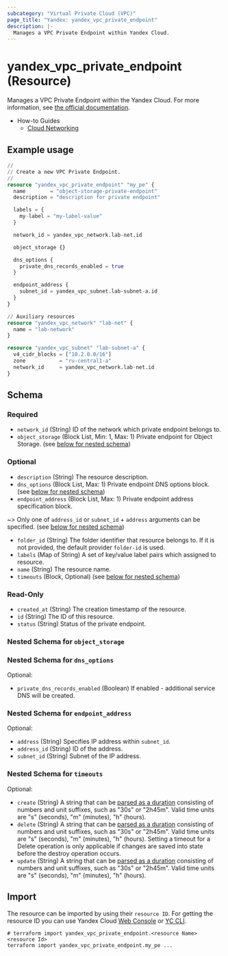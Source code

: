 ```yaml
---
subcategory: "Virtual Private Cloud (VPC)"
page_title: "Yandex: yandex_vpc_private_endpoint"
description: |-
  Manages a VPC Private Endpoint within Yandex Cloud.
---
```


# yandex_vpc_private_endpoint (Resource)

Manages a VPC Private Endpoint within the Yandex Cloud. For more information, see [the official documentation](https://yandex.cloud/docs/vpc/concepts/private-endpoint).

* How-to Guides
  * [Cloud Networking](https://yandex.cloud/docs/vpc/)

## Example usage

```terraform
//
// Create a new VPC Private Endpoint.
//
resource "yandex_vpc_private_endpoint" "my_pe" {
  name        = "object-storage-private-endpoint"
  description = "description for private endpoint"

  labels = {
    my-label = "my-label-value"
  }

  network_id = yandex_vpc_network.lab-net.id

  object_storage {}

  dns_options {
    private_dns_records_enabled = true
  }

  endpoint_address {
    subnet_id = yandex_vpc_subnet.lab-subnet-a.id
  }
}

// Auxiliary resources
resource "yandex_vpc_network" "lab-net" {
  name = "lab-network"
}

resource "yandex_vpc_subnet" "lab-subnet-a" {
  v4_cidr_blocks = ["10.2.0.0/16"]
  zone           = "ru-central1-a"
  network_id     = yandex_vpc_network.lab-net.id
}
```

<!-- schema generated by tfplugindocs -->
## Schema

### Required

- `network_id` (String) ID of the network which private endpoint belongs to.
- `object_storage` (Block List, Min: 1, Max: 1) Private endpoint for Object Storage. (see [below for nested schema](#nestedblock--object_storage))

### Optional

- `description` (String) The resource description.
- `dns_options` (Block List, Max: 1) Private endpoint DNS options block. (see [below for nested schema](#nestedblock--dns_options))
- `endpoint_address` (Block List, Max: 1) Private endpoint address specification block.

~> Only one of `address_id` or `subnet_id` + `address` arguments can be specified. (see [below for nested schema](#nestedblock--endpoint_address))
- `folder_id` (String) The folder identifier that resource belongs to. If it is not provided, the default provider `folder-id` is used.
- `labels` (Map of String) A set of key/value label pairs which assigned to resource.
- `name` (String) The resource name.
- `timeouts` (Block, Optional) (see [below for nested schema](#nestedblock--timeouts))

### Read-Only

- `created_at` (String) The creation timestamp of the resource.
- `id` (String) The ID of this resource.
- `status` (String) Status of the private endpoint.

<a id="nestedblock--object_storage"></a>
### Nested Schema for `object_storage`


<a id="nestedblock--dns_options"></a>
### Nested Schema for `dns_options`

Optional:

- `private_dns_records_enabled` (Boolean) If enabled - additional service DNS will be created.


<a id="nestedblock--endpoint_address"></a>
### Nested Schema for `endpoint_address`

Optional:

- `address` (String) Specifies IP address within `subnet_id`.
- `address_id` (String) ID of the address.
- `subnet_id` (String) Subnet of the IP address.


<a id="nestedblock--timeouts"></a>
### Nested Schema for `timeouts`

Optional:

- `create` (String) A string that can be [parsed as a duration](https://pkg.go.dev/time#ParseDuration) consisting of numbers and unit suffixes, such as "30s" or "2h45m". Valid time units are "s" (seconds), "m" (minutes), "h" (hours).
- `delete` (String) A string that can be [parsed as a duration](https://pkg.go.dev/time#ParseDuration) consisting of numbers and unit suffixes, such as "30s" or "2h45m". Valid time units are "s" (seconds), "m" (minutes), "h" (hours). Setting a timeout for a Delete operation is only applicable if changes are saved into state before the destroy operation occurs.
- `update` (String) A string that can be [parsed as a duration](https://pkg.go.dev/time#ParseDuration) consisting of numbers and unit suffixes, such as "30s" or "2h45m". Valid time units are "s" (seconds), "m" (minutes), "h" (hours).

## Import

The resource can be imported by using their `resource ID`. For getting the resource ID you can use Yandex Cloud [Web Console](https://console.yandex.cloud) or [YC CLI](https://yandex.cloud/docs/cli/quickstart).

```shell
# terraform import yandex_vpc_private_endpoint.<resource Name> <resource Id>
terraform import yandex_vpc_private_endpoint.my_pe ...
```
